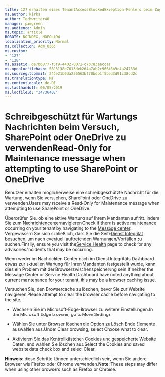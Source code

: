 ```yaml
---
title: 127 erhalten eines TenantAccessBlockedException-Fehlers beim Zugriff auf e-Mails?
ms.author: kirks
author: Techwriter40
manager: pamgreen
ms.audience: Admin
ms.topic: article
ROBOTS: NOINDEX, NOFOLLOW
localization_priority: Normal
ms.collection: Adm_O365
ms.custom:
- "127"
- "128"
ms.assetid: de7b6877-f3f9-4402-8072-c73783aaccaa
ms.openlocfilehash: 5613138e7613deb264a7ab2c966f8b9c4a24763d
ms.sourcegitcommit: 241e21b6da226563bf70bdb1f5bad3d91c38cd2c
ms.translationtype: MT
ms.contentlocale: de-DE
ms.lasthandoff: 06/05/2019
ms.locfileid: "34736402"
---
```

# <a name="read-only-for-maintenance-message-when-attempting-to-use-sharepoint-or-onedrive"></a><span data-ttu-id="f664d-102">Schreibgeschützt für Wartungs Nachrichten beim Versuch, SharePoint oder OneDrive zu verwenden</span><span class="sxs-lookup"><span data-stu-id="f664d-102">Read-Only for Maintenance message when attempting to use SharePoint or OneDrive</span></span>

<span data-ttu-id="f664d-103">Benutzer erhalten möglicherweise eine schreibgeschützte Nachricht für die Wartung, wenn Sie versuchen, SharePoint oder OneDrive zu verwenden.</span><span class="sxs-lookup"><span data-stu-id="f664d-103">Users may receive a Read-Only for Maintenance message when attempting to use SharePoint or OneDrive.</span></span>

<span data-ttu-id="f664d-104">Überprüfen Sie, ob eine aktive Wartung auf Ihrem Mandanten auftritt, indem Sie zum [Nachrichtencenter](https://portal.office.com/adminportal/home#/MessageCenter)navigieren.</span><span class="sxs-lookup"><span data-stu-id="f664d-104">Check if there is active maintenance occurring on your tenant by navigating to the [Message center](https://portal.office.com/adminportal/home#/MessageCenter).</span></span> <span data-ttu-id="f664d-105">Vergewissern Sie sich schließlich, dass Sie die Seite[Dienst Integrität](https://portal.office.com/adminportal/home#/servicehealth) besuchen, um nach eventuell auftretenden Warnungen/Vorfällen zu suchen.</span><span class="sxs-lookup"><span data-stu-id="f664d-105">Finally, ensure you visit the[Service Health](https://portal.office.com/adminportal/home#/servicehealth) page to check for any advisories/incidents that may be occurring.</span></span>

<span data-ttu-id="f664d-106">Wenn weder im Nachrichten Center noch im Dienst Integritäts Dashboard etwas zur aktuellen Wartung für Ihren Mandanten festgestellt wurde, kann dies ein Problem mit der Browserzwischenspeicherung sein.</span><span class="sxs-lookup"><span data-stu-id="f664d-106">If neither the Message Center or Service Health Dashboard have noted anything about current maintenance for your tenant, this may be a browser caching issue.</span></span>

<span data-ttu-id="f664d-107">Versuchen Sie, den Browsercache zu löschen, bevor Sie zur Website navigieren.</span><span class="sxs-lookup"><span data-stu-id="f664d-107">Please attempt to clear the browser cache before navigating to the site.</span></span>

- <span data-ttu-id="f664d-108">Wechseln Sie im Microsoft-Edge-Browser zu weitere Einstellungen.</span><span class="sxs-lookup"><span data-stu-id="f664d-108">In the Microsoft Edge browser, go to More  Settings</span></span>

- <span data-ttu-id="f664d-109">Wählen Sie unter Browser löschen die Option zu Lösch Ende Elemente auswählen aus.</span><span class="sxs-lookup"><span data-stu-id="f664d-109">Under Clear browsing, select Choose what to clear.</span></span>
- <span data-ttu-id="f664d-110">Aktivieren Sie das Kontrollkästchen Cookies und gespeicherte Website Daten, und wählen Sie löschen aus.</span><span class="sxs-lookup"><span data-stu-id="f664d-110">Select the Cookies and saved website data check box and select Clear.</span></span>

<span data-ttu-id="f664d-111">**Hinweis**: diese Schritte können unterschiedlich sein, wenn Sie andere Browser wie Firefox oder Chrome verwenden.</span><span class="sxs-lookup"><span data-stu-id="f664d-111">**Note**: These steps may differ when using other browsers such as Firefox or Chrome.</span></span>


